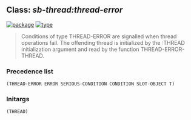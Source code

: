 ## Class: ***sb-thread:thread-error***
[![package](https://img.shields.io/badge/Package-SB--THREAD-5f9ea0.svg?style=social&colorA=999999)](../) [![type](https://img.shields.io/badge/Type-Class-5f9ea0.svg?style=social&colorA=999999)](../#class) 

> Conditions of type THREAD-ERROR are signalled when thread operations fail.
> The offending thread is initialized by the :THREAD initialization argument and
> read by the function THREAD-ERROR-THREAD.

### Precedence list
```
(THREAD-ERROR ERROR SERIOUS-CONDITION CONDITION SLOT-OBJECT T)
```
### Initargs
```
(THREAD)
```
